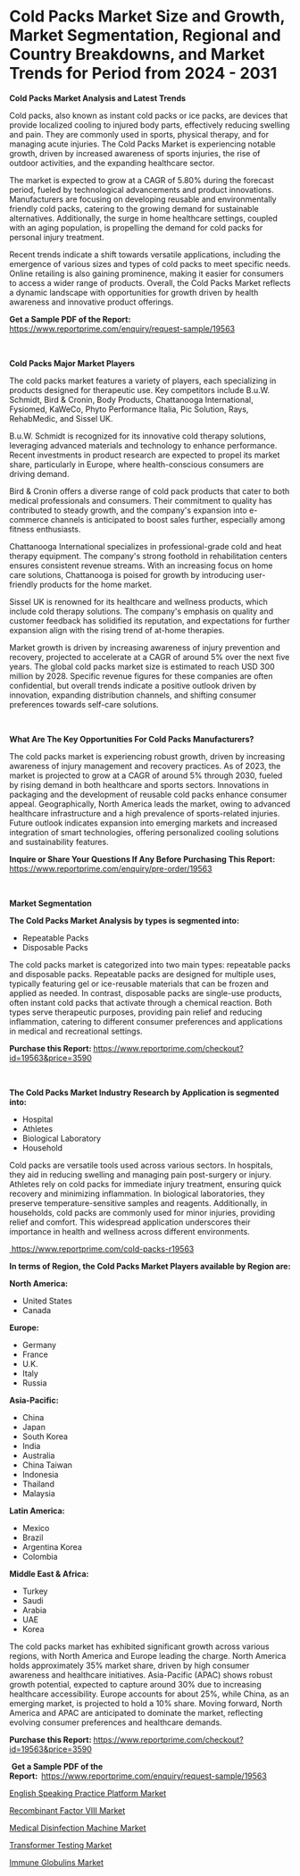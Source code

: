 <p><h1>Cold Packs Market Size and Growth, Market Segmentation, Regional and Country Breakdowns, and Market Trends for Period from 2024 -  2031</h1></p><p><strong>Cold Packs Market Analysis and Latest Trends</strong></p>
<p><p>Cold packs, also known as instant cold packs or ice packs, are devices that provide localized cooling to injured body parts, effectively reducing swelling and pain. They are commonly used in sports, physical therapy, and for managing acute injuries. The Cold Packs Market is experiencing notable growth, driven by increased awareness of sports injuries, the rise of outdoor activities, and the expanding healthcare sector. </p><p>The market is expected to grow at a CAGR of 5.80% during the forecast period, fueled by technological advancements and product innovations. Manufacturers are focusing on developing reusable and environmentally friendly cold packs, catering to the growing demand for sustainable alternatives. Additionally, the surge in home healthcare settings, coupled with an aging population, is propelling the demand for cold packs for personal injury treatment.</p><p>Recent trends indicate a shift towards versatile applications, including the emergence of various sizes and types of cold packs to meet specific needs. Online retailing is also gaining prominence, making it easier for consumers to access a wider range of products. Overall, the Cold Packs Market reflects a dynamic landscape with opportunities for growth driven by health awareness and innovative product offerings.</p></p>
<p><strong>Get a Sample PDF of the Report:&nbsp;</strong> <a href="https://www.reportprime.com/enquiry/request-sample/19563?utm_campaign=104&utm_medium=2&utm_source=Github&utm_content=ia&utm_term=23112024&utm_id=cold-packs">https://www.reportprime.com/enquiry/request-sample/19563</a></p>
<p>&nbsp;</p>
<p><strong>Cold Packs Major Market Players</strong></p>
<p><p>The cold packs market features a variety of players, each specializing in products designed for therapeutic use. Key competitors include B.u.W. Schmidt, Bird & Cronin, Body Products, Chattanooga International, Fysiomed, KaWeCo, Phyto Performance Italia, Pic Solution, Rays, RehabMedic, and Sissel UK. </p><p>B.u.W. Schmidt is recognized for its innovative cold therapy solutions, leveraging advanced materials and technology to enhance performance. Recent investments in product research are expected to propel its market share, particularly in Europe, where health-conscious consumers are driving demand.</p><p>Bird & Cronin offers a diverse range of cold pack products that cater to both medical professionals and consumers. Their commitment to quality has contributed to steady growth, and the company's expansion into e-commerce channels is anticipated to boost sales further, especially among fitness enthusiasts.</p><p>Chattanooga International specializes in professional-grade cold and heat therapy equipment. The company's strong foothold in rehabilitation centers ensures consistent revenue streams. With an increasing focus on home care solutions, Chattanooga is poised for growth by introducing user-friendly products for the home market.</p><p>Sissel UK is renowned for its healthcare and wellness products, which include cold therapy solutions. The company's emphasis on quality and customer feedback has solidified its reputation, and expectations for further expansion align with the rising trend of at-home therapies.</p><p>Market growth is driven by increasing awareness of injury prevention and recovery, projected to accelerate at a CAGR of around 5% over the next five years. The global cold packs market size is estimated to reach USD 300 million by 2028. Specific revenue figures for these companies are often confidential, but overall trends indicate a positive outlook driven by innovation, expanding distribution channels, and shifting consumer preferences towards self-care solutions.</p></p>
<p>&nbsp;</p>
<p><strong>What Are The Key Opportunities For Cold Packs Manufacturers?</strong></p>
<p><p>The cold packs market is experiencing robust growth, driven by increasing awareness of injury management and recovery practices. As of 2023, the market is projected to grow at a CAGR of around 5% through 2030, fueled by rising demand in both healthcare and sports sectors. Innovations in packaging and the development of reusable cold packs enhance consumer appeal. Geographically, North America leads the market, owing to advanced healthcare infrastructure and a high prevalence of sports-related injuries. Future outlook indicates expansion into emerging markets and increased integration of smart technologies, offering personalized cooling solutions and sustainability features.</p></p>
<p><strong>Inquire or Share Your Questions If Any Before Purchasing This Report:</strong> <a href="https://www.reportprime.com/enquiry/pre-order/19563?utm_campaign=104&utm_medium=2&utm_source=Github&utm_content=ia&utm_term=23112024&utm_id=cold-packs">https://www.reportprime.com/enquiry/pre-order/19563</a></p>
<p>&nbsp;</p>
<p><strong>Market Segmentation</strong></p>
<p><strong>The Cold Packs Market Analysis by types is segmented into:</strong></p>
<p><ul><li>Repeatable Packs</li><li>Disposable Packs</li></ul></p>
<p><p>The cold packs market is categorized into two main types: repeatable packs and disposable packs. Repeatable packs are designed for multiple uses, typically featuring gel or ice-reusable materials that can be frozen and applied as needed. In contrast, disposable packs are single-use products, often instant cold packs that activate through a chemical reaction. Both types serve therapeutic purposes, providing pain relief and reducing inflammation, catering to different consumer preferences and applications in medical and recreational settings.</p></p>
<p><strong>Purchase this Report:&nbsp;</strong><a href="https://www.reportprime.com/checkout?id=19563&price=3590&utm_campaign=104&utm_medium=2&utm_source=Github&utm_content=ia&utm_term=23112024&utm_id=cold-packs">https://www.reportprime.com/checkout?id=19563&price=3590</a></p>
<p>&nbsp;</p>
<p><strong>The Cold Packs Market Industry Research by Application is segmented into:</strong></p>
<p><ul><li>Hospital</li><li>Athletes</li><li>Biological Laboratory</li><li>Household</li></ul></p>
<p><p>Cold packs are versatile tools used across various sectors. In hospitals, they aid in reducing swelling and managing pain post-surgery or injury. Athletes rely on cold packs for immediate injury treatment, ensuring quick recovery and minimizing inflammation. In biological laboratories, they preserve temperature-sensitive samples and reagents. Additionally, in households, cold packs are commonly used for minor injuries, providing relief and comfort. This widespread application underscores their importance in health and wellness across different environments.</p></p>
<p><a href="https://www.reportprime.com/cold-packs-r19563?utm_campaign=104&utm_medium=2&utm_source=Github&utm_content=ia&utm_term=23112024&utm_id=cold-packs">&nbsp;https://www.reportprime.com/cold-packs-r19563</a></p>
<p><strong>In terms of Region, the Cold Packs Market Players available by Region are:</strong></p>
<p>
    <p> <strong> North America: </strong>
        <ul>
            <li>United States</li>
            <li>Canada</li>
        </ul>
        </p> 
    <p> <strong> Europe: </strong>
        <ul>
            <li>Germany</li>
            <li>France</li>
            <li>U.K.</li>
            <li>Italy</li>
            <li>Russia</li>
        </ul>
        </p> 
    <p> <strong> Asia-Pacific: </strong>
        <ul>
            <li>China</li>
            <li>Japan</li>
            <li>South Korea</li>
            <li>India</li>
            <li>Australia</li>
            <li>China Taiwan</li>
            <li>Indonesia</li>
            <li>Thailand</li>
            <li>Malaysia</li>
        </ul>
        </p> 
    <p> <strong> Latin America: </strong>
        <ul>
            <li>Mexico</li>
            <li>Brazil</li>
            <li>Argentina Korea</li>
            <li>Colombia</li>
        </ul>
        </p> 
    <p> <strong> Middle East & Africa: </strong>
        <ul>
            <li>Turkey</li>
            <li>Saudi</li>
            <li>Arabia</li>
            <li>UAE</li>
            <li>Korea</li>
        </ul>
    </p>
    </p>
<p><p>The cold packs market has exhibited significant growth across various regions, with North America and Europe leading the charge. North America holds approximately 35% market share, driven by high consumer awareness and healthcare initiatives. Asia-Pacific (APAC) shows robust growth potential, expected to capture around 30% due to increasing healthcare accessibility. Europe accounts for about 25%, while China, as an emerging market, is projected to hold a 10% share. Moving forward, North America and APAC are anticipated to dominate the market, reflecting evolving consumer preferences and healthcare demands.</p></p>
<p><strong>Purchase this Report: </strong><a href="https://www.reportprime.com/checkout?id=19563&price=3590&utm_campaign=104&utm_medium=2&utm_source=Github&utm_content=ia&utm_term=23112024&utm_id=cold-packs">https://www.reportprime.com/checkout?id=19563&price=3590</a></p>
<p>&nbsp;<strong>Get a Sample PDF of the Report:&nbsp;&nbsp;</strong><a href="https://www.reportprime.com/enquiry/request-sample/19563?utm_campaign=104&utm_medium=2&utm_source=Github&utm_content=ia&utm_term=23112024&utm_id=cold-packs">https://www.reportprime.com/enquiry/request-sample/19563</a></p>
<p><strong></strong></p>
<p><p><a href="https://issuu.com/reportprime-2/docs/english-speaking-practice-platform-_90719547cd20b8?utm_campaign=104&utm_medium=2&utm_source=Github&utm_content=ia&utm_term=23112024&utm_id=cold-packs">English Speaking Practice Platform Market</a></p><p><a href="https://www.linkedin.com/pulse/growth-forecast-recombinant-factor-viii-market-competitive-landscape-8i4fe?utm_campaign=104&utm_medium=2&utm_source=Github&utm_content=ia&utm_term=23112024&utm_id=cold-packs">Recombinant Factor VIII Market</a></p><p><a href="https://github.com/borgmrikki329/Market-Research-Report-List-1/blob/main/medical-disinfection-machine-market.md?utm_campaign=104&utm_medium=2&utm_source=Github&utm_content=ia&utm_term=23112024&utm_id=cold-packs">Medical Disinfection Machine Market</a></p><p><a href="https://issuu.com/reportprime-2/docs/transformer-testing-market-size-203_15797abac0eae6?utm_campaign=104&utm_medium=2&utm_source=Github&utm_content=ia&utm_term=23112024&utm_id=cold-packs">Transformer Testing Market</a></p><p><a href="https://www.linkedin.com/pulse/assessing-effect-ofcompany-theimmune-globulins-market-size-witha-4uzqe?utm_campaign=104&utm_medium=2&utm_source=Github&utm_content=ia&utm_term=23112024&utm_id=cold-packs">Immune Globulins Market</a></p></p>